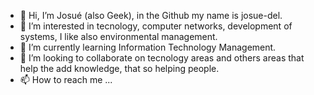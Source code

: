- 👋 Hi, I’m Josué (also Geek), in the Github my name is josue-del.
- 👀 I’m interested in tecnology,  computer networks, development of systems, I like also environmental management.
- 🌱 I’m currently learning Information Technology Management.
- 💞️ I’m looking to collaborate on tecnology areas and others areas that help the add knowledge, that so helping people.
- 📫 How to reach me ...

<!---
josue-del/josue-del is a ✨ special ✨ repository because its `README.md` (this file) appears on your GitHub profile.
You can click the Preview link to take a look at your changes.
--->
